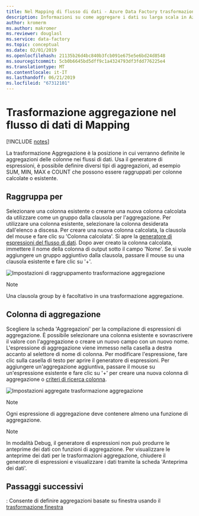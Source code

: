 ```yaml
---
title: Nel Mapping di flusso di dati - Azure Data Factory trasformazione aggregazione | Microsoft Docs
description: Informazioni su come aggregare i dati su larga scala in Azure Data Factory con il Mapping dei dati del flusso trasformazione aggregazione.
author: kromerm
ms.author: makromer
ms.reviewer: douglasl
ms.service: data-factory
ms.topic: conceptual
ms.date: 02/01/2019
ms.openlocfilehash: 21135b26d4bc840b3fcb091e675e5e6bd24d8548
ms.sourcegitcommit: 5cb0b6645bd5dff9c1a4324793df3fdd776225e4
ms.translationtype: MT
ms.contentlocale: it-IT
ms.lasthandoff: 06/21/2019
ms.locfileid: "67312101"
---
```

# <a name="aggregate-transformation-in-mapping-data-flow"></a>Trasformazione aggregazione nel flusso di dati di Mapping 

[!INCLUDE [notes](../../includes/data-factory-data-flow-preview.md)]

La trasformazione Aggregazione è la posizione in cui verranno definite le aggregazioni delle colonne nei flussi di dati. Usa il generatore di espressioni, è possibile definire diversi tipi di aggregazioni, ad esempio SUM, MIN, MAX e COUNT che possono essere raggruppati per colonne calcolate o esistente.

## <a name="group-by"></a>Raggruppa per
Selezionare una colonna esistente o crearne una nuova colonna calcolata da utilizzare come un gruppo dalla clausola per l'aggregazione. Per utilizzare una colonna esistente, selezionare la colonna desiderata dall'elenco a discesa. Per creare una nuova colonna calcolata, la clausola del mouse e fare clic su 'Colonna calcolata'. Si apre la [generatore di espressioni del flusso di dati](concepts-data-flow-expression-builder.md). Dopo aver creato la colonna calcolata, immettere il nome della colonna di output sotto il campo 'Nome'. Se si vuole aggiungere un gruppo aggiuntivo dalla clausola, passare il mouse su una clausola esistente e fare clic su '+'.

![Impostazioni di raggruppamento trasformazione aggregazione](media/data-flow/agg.png "Raggruppa trasformazione aggregazione per le impostazioni")

> [!NOTE]
> Una clausola group by è facoltativo in una trasformazione aggregazione.

## <a name="aggregate-column"></a>Colonna di aggregazione 
Scegliere la scheda 'Aggregazioni' per la compilazione di espressioni di aggregazione. È possibile selezionare una colonna esistente e sovrascrivere il valore con l'aggregazione o creare un nuovo campo con un nuovo nome. L'espressione di aggregazione viene immesso nella casella a destra accanto al selettore di nome di colonna. Per modificare l'espressione, fare clic sulla casella di testo per aprire il generatore di espressioni. Per aggiungere un'aggregazione aggiuntiva, passare il mouse su un'espressione esistente e fare clic su '+' per creare una nuova colonna di aggregazione o [criteri di ricerca colonna](concepts-data-flow-column-pattern.md).

![Impostazioni aggregate trasformazione aggregazione](media/data-flow/agg2.png "impostazioni aggregazione trasformazione aggregazione")

> [!NOTE]
> Ogni espressione di aggregazione deve contenere almeno una funzione di aggregazione.

> [!NOTE]
> In modalità Debug, il generatore di espressioni non può produrre le anteprime dei dati con funzioni di aggregazione. Per visualizzare le anteprime dei dati per le trasformazioni aggregazione, chiudere il generatore di espressioni e visualizzare i dati tramite la scheda 'Anteprima dei dati'.

## <a name="next-steps"></a>Passaggi successivi

: Consente di definire aggregazioni basate su finestra usando il [trasformazione finestra](data-flow-window.md)